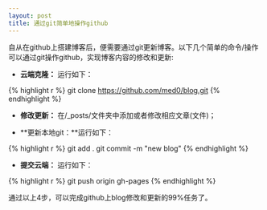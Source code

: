 ```yaml
---
layout: post
title: 通过git简单地操作github
---
```

自从在github上搭建博客后，便需要通过git更新博客。以下几个简单的命令/操作可以通过git操作github，实现博客内容的修改和更新:

- **云端克隆：** 运行如下：

{% highlight r %}
git clone https://github.com/med0/blog.git
{% endhighlight %}

- **修改更新：** 在/_posts/文件夹中添加或者修改相应文章(文件)；

- **更新本地git：**运行如下：

{% highlight r %}
git add .
git commit -m "new blog"
{% endhighlight %}

- **提交云端：** 运行如下：

{% highlight r %}
git push origin gh-pages
{% endhighlight %}

通过以上4步，可以完成github上blog修改和更新的99%任务了。
